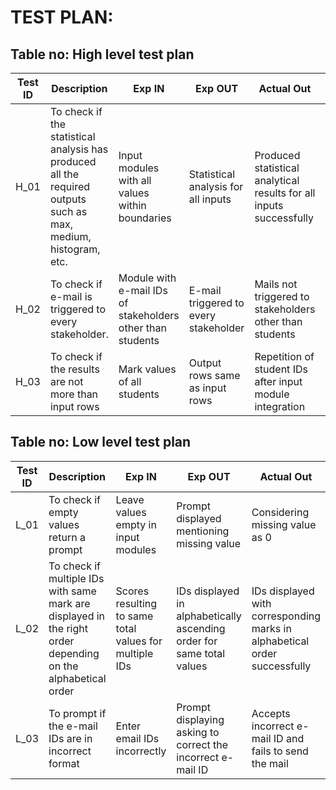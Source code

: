 # TEST PLAN:

## Table no: High level test plan

| **Test ID** | **Description**                                              | **Exp IN** | **Exp OUT** | **Actual Out** |**Type Of Test**  |    
|-------------|--------------------------------------------------------------|------------|-------------|----------------|------------------|
|  H_01       |To check if the statistical analysis has produced all the required outputs such as max, medium, histogram, etc. |  Input modules with all values within boundaries|Statistical analysis for all inputs|Produced statistical analytical results for all inputs successfully|Requirement based |
|  H_02       |To check if e-mail is triggered to every stakeholder. |  Module with e-mail IDs of stakeholders other than students |E-mail triggered to every stakeholder|Mails not triggered to stakeholders other than students |Scenario based    |
|  H_03       |To check if the results are not more than input rows |  Mark values of all students |Output rows same as input rows |Repetition of student IDs after input module integration|Boundary based    |

## Table no: Low level test plan

| **Test ID** | **Description**                                              | **Exp IN** | **Exp OUT** | **Actual Out** |**Type Of Test**  |    
|-------------|--------------------------------------------------------------|------------|-------------|----------------|------------------|
|  L_01       |To check if empty values return a prompt |  Leave values empty in input modules|Prompt displayed mentioning missing value|Considering missing value as 0|Requirement based |
|  L_02       |To check if multiple IDs with same mark are displayed in the right order depending on the alphabetical order |  Scores resulting to same total values for multiple IDs|IDs displayed in alphabetically ascending order for same total values|IDs displayed with corresponding marks in alphabetical order successfully|Scenario based    |
|  L_03       |To prompt if the e-mail IDs are in incorrect format |  Enter email IDs incorrectly |Prompt displaying asking to correct the incorrect e-mail ID|Accepts incorrect e-mail ID and fails to send the mail |Boundary based    |
